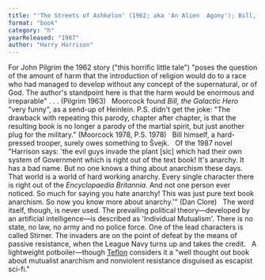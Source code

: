 ```yaml
---
title: "'The Streets of Ashkelon' (1962; aka 'An Alien  Agony'); Bill, the Galactic Hero (1965); The Stainless  Steel Rat Gets Drafted (1987)"
format: "book"
category: "h"
yearReleased: "1987"
author: "Harry Harrison"
---
```

For John Pilgrim the 1962 story ("this horrific little  tale") "poses the question of the amount of harm that the introduction of  religion would do to a race who had  managed to develop without any concept of the supernatural, or of God. The  author's standpoint here is that the harm would be enormous and irreparable" . .  . (Pilgrim 1963)
 
Moorcock found _Bill, the Galactic Hero_  "very funny", as a send-up of Heinlein. P.S. didn't get the joke: "The drawback  with repeating this parody, chapter after chapter, is that the resulting book is  no longer a parody of the martial spirit, but just another plug for the  military." (Moorcock 1978, P.S. 1978)
 
Bill himself, a hard-pressed trooper, surely  owes something to Švejk.
 
Of the 1987 novel "Harrison says: 'the evil guys invade the plant [sic] which had their own system of Government which is right out of the text book! It's anarchy. It has a bad name. But no one knows a thing about anarchism these days. That world is a world of hard working anarchy. Every single character there is right out of the _Encyclopaedia Britannia_. And not one person ever noticed. So much for saying you hate anarchy! This was just pure text book anarchism. So now you know more about anarchy.'" (Dan Clore)
 
The word  itself, though, is never used. The prevailing political theory—developed by an  artificial intelligence—is described as 'Individual Mutualism'. There is no  state, no law, no army and no police force. One of the lead characters is called Stirner. The invaders are on the point of defeat by the means of passive  resistance, when the League Navy turns up and takes the credit.
 
A  lightweight potboiler—though <a href="http://seesharppress.wordpress.com/2013/10/24/anarchist-science-fiction-favorite-novels/"> Teflon</a> considers it a "well thought out book about mutualist anarchism and  nonviolent resistance disguised as escapist sci-fi."
